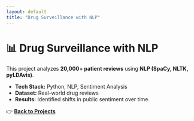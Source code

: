 ```yaml
---
layout: default
title: "Drug Surveillance with NLP"
---
```


# 📊 Drug Surveillance with NLP

This project analyzes **20,000+ patient reviews** using **NLP (SpaCy, NLTK, pyLDAvis)**.

- **Tech Stack:** Python, NLP, Sentiment Analysis
- **Dataset:** Real-world drug reviews
- **Results:** Identified shifts in public sentiment over time.

👉 **[Back to Projects](../projects.md)**
